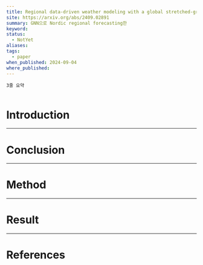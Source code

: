 ```yaml
---
title: Regional data-driven weather modeling with a global stretched-grid
site: https://arxiv.org/abs/2409.02891
summary: GNN으로 Nordic regional forecasting한
keyword: 
status:
  - NotYet
aliases: 
tags:
  - paper
when_published: 2024-09-04
where_published:
---
```

```ad-summary
3줄 요약
```

```ad-abstract

```

# Introduction

---
# Conclusion

---
# Method

---
# Result

---
# References
